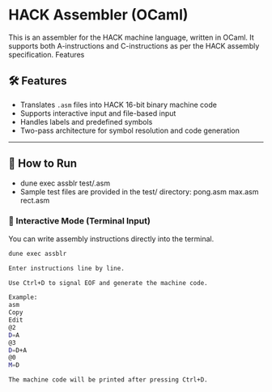 # HACK Assembler (OCaml)

This is an assembler for the HACK machine language, written in OCaml. It supports both A-instructions and C-instructions as per the HACK assembly specification.
Features

## 🛠 Features

- Translates `.asm` files into HACK 16-bit binary machine code
- Supports interactive input and file-based input
- Handles labels and predefined symbols
- Two-pass architecture for symbol resolution and code generation

---

## 🚀 How to Run
- dune exec assblr test/<filename>.asm
- Sample test files are provided in the test/ directory:
pong.asm
max.asm
rect.asm


### 🧪 Interactive Mode (Terminal Input)

You can write assembly instructions directly into the terminal.

```bash
dune exec assblr

Enter instructions line by line.

Use Ctrl+D to signal EOF and generate the machine code.

Example:
asm
Copy
Edit
@2
D=A
@3
D=D+A
@0
M=D

The machine code will be printed after pressing Ctrl+D.
